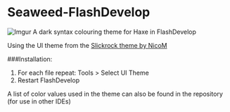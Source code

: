 Seaweed-FlashDevelop
====================
![Imgur](http://i.imgur.com/rxoycq4.png)
A dark syntax colouring theme for Haxe in FlashDevelop

Using the UI theme from the [Slickrock theme by NicoM](https://github.com/NicoM1/Slickrock-FlashDevelop)

###Installation:
1. For each file repeat: Tools > Select UI Theme
2. Restart FlashDevelop

A list of color values used in the theme can also be found in the repository (for use in other IDEs)
